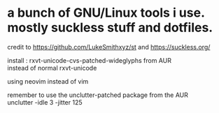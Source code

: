 # a bunch of GNU/Linux tools i use. mostly suckless stuff and dotfiles.
credit to https://github.com/LukeSmithxyz/st and https://suckless.org/  

install : rxvt-unicode-cvs-patched-wideglyphs from AUR   
instead of normal rxvt-unicode  

using neovim instead of vim  

remember to use the unclutter-patched package from the AUR  
unclutter -idle 3 -jitter 125  
